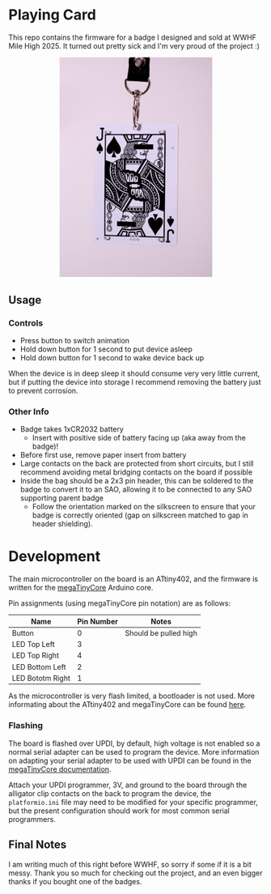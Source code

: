 # Playing Card

This repo contains the firmware for a badge I designed and sold at WWHF Mile High 2025. It turned out pretty sick and I'm very proud of the project :)

<p align="center">
    <img src="res/badge.jpg" width="60%" alt="Image of badge"/>
</p>

## Usage

### Controls 

* Press button to switch animation
* Hold down button for 1 second to put device asleep
* Hold down button for 1 second to wake device back up 

When the device is in deep sleep it should consume very very little current, but if putting the device into storage I recommend removing the battery just to prevent corrosion.

### Other Info

* Badge takes 1xCR2032 battery
    * Insert with positive side of battery facing up (aka away from the badge)!
* Before first use, remove paper insert from battery
* Large contacts on the back are protected from short circuits, but I still recommend avoiding metal bridging contacts on the board if possible
* Inside the bag should be a 2x3 pin header, this can be soldered to the badge to convert it to an SAO, allowing it to be connected to any SAO supporting parent badge
    * Follow the orientation marked on the silkscreen to ensure that your badge is correctly oriented (gap on silkscreen matched to gap in header shielding).

# Development

The main microcontroller on the board is an ATtiny402, and the firmware is written for the [megaTinyCore](https://github.com/SpenceKonde/megaTinyCore) Arduino core. 

Pin assignments (using megaTinyCore pin notation) are as follows:

| Name | Pin Number | Notes |
|- | - | - |
| Button | 0 | Should be pulled high |
| LED Top Left | 3 | | 
| LED Top Right | 4 | | 
| LED Bottom Left  | 2 | | 
| LED Bototm Right | 1 | | 

As the microcontroller is very flash limited, a bootloader is not used. More informating about the ATtiny402 and megaTinyCore can be found [here](https://github.com/SpenceKonde/megaTinyCore/blob/master/megaavr/extras/ATtiny_x02.md).

### Flashing

The board is flashed over UPDI, by default, high voltage is not enabled so a normal serial adapter can be used to program the device. More information on adapting your serial adapter to be used with UPDI can be found in the [megaTinyCore documentation](https://github.com/SpenceKonde/AVR-Guidance/blob/master/UPDI/jtag2updi.md).

Attach your UPDI programmer, 3V, and ground to the board through the alligator clip contacts on the back to program the device, the `platformio.ini` file may need to be modified for your specific programmer, but the present configuration should work for most common serial programmers.

## Final Notes

I am writing much of this right before WWHF, so sorry if some if it is a bit messy. Thank you so much for checking out the project, and an even bigger thanks if you bought one of the badges.